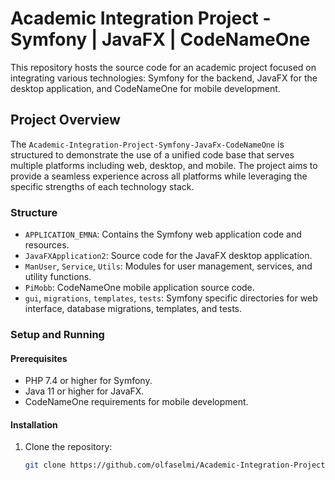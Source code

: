 # Academic Integration Project - Symfony | JavaFX | CodeNameOne

This repository hosts the source code for an academic project focused on integrating various technologies: Symfony for the backend, JavaFX for the desktop application, and CodeNameOne for mobile development.

## Project Overview

The `Academic-Integration-Project-Symfony-JavaFx-CodeNameOne` is structured to demonstrate the use of a unified code base that serves multiple platforms including web, desktop, and mobile. The project aims to provide a seamless experience across all platforms while leveraging the specific strengths of each technology stack.

### Structure

- `APPLICATION_EMNA`: Contains the Symfony web application code and resources.
- `JavaFXApplication2`: Source code for the JavaFX desktop application.
- `ManUser`, `Service`, `Utils`: Modules for user management, services, and utility functions.
- `PiMobb`: CodeNameOne mobile application source code.
- `gui`, `migrations`, `templates`, `tests`: Symfony specific directories for web interface, database migrations, templates, and tests.

### Setup and Running

#### Prerequisites

- PHP 7.4 or higher for Symfony.
- Java 11 or higher for JavaFX.
- CodeNameOne requirements for mobile development.

#### Installation

1. Clone the repository:
   ```sh
   git clone https://github.com/olfaselmi/Academic-Integration-Project-Symfony-JavaFx-CodeNameOne-.git
